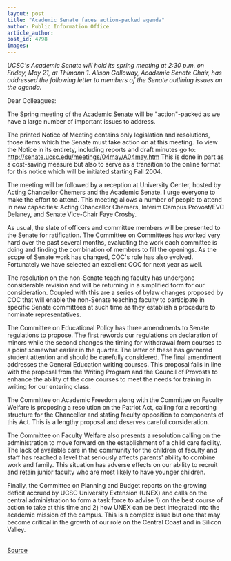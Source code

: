 ```yaml
---
layout: post
title: "Academic Senate faces action-packed agenda"
author: Public Information Office
article_author: 
post_id: 4798
images:
---
```


<p>
  <i>UCSC's Academic Senate will hold its spring meeting at 2:30 p.m. on Friday, May 21, at Thimann 1. Alison Galloway, Academic Senate Chair, has addressed the following letter to members of the Senate outlining issues on the agenda.</i><br>
</p>
<p>
  Dear Colleagues:<br>
</p>
<p>
  The Spring meeting of the <a href="http://senate.ucsc.edu/">Academic Senate</a> will be "action"-packed as we have a large number of important issues to address.<br>
</p>
<p>
  The printed Notice of Meeting contains only legislation and resolutions, those items which the Senate must take action on at this meeting. To view the Notice in its entirety, including reports and draft minutes go to: <a href="http://senate.ucsc.edu/meetings/04may/A04may.htm">http://senate.ucsc.edu/meetings/04may/A04may.htm</a> This is done in part as a cost-saving measure but also to serve as a transition to the online format for this notice which will be initiated starting Fall 2004.<br>
</p>
<p>
  The meeting will be followed by a reception at University Center, hosted by Acting Chancellor Chemers and the Academic Senate. I urge everyone to make the effort to attend. This meeting allows a number of people to attend in new capacities: Acting Chancellor Chemers, Interim Campus Provost/EVC Delaney, and Senate Vice-Chair Faye Crosby.<br>
</p>
<p>
  As usual, the slate of officers and committee members will be presented to the Senate for ratification. The Committee on Committees has worked very hard over the past several months, evaluating the work each committee is doing and finding the combination of members to fill the openings. As the scope of Senate work has changed, COC's role has also evolved. Fortunately we have selected an excellent COC for next year as well.<br>
</p>
<p>
  The resolution on the non-Senate teaching faculty has undergone considerable revision and will be returning in a simplified form for our consideration. Coupled with this are a series of bylaw changes proposed by COC that will enable the non-Senate teaching faculty to participate in specific Senate committees at such time as they establish a procedure to nominate representatives.<br>
</p>
<p>
  The Committee on Educational Policy has three amendments to Senate regulations to propose. The first rewords our regulations on declaration of minors while the second changes the timing for withdrawal from courses to a point somewhat earlier in the quarter. The latter of these has garnered student attention and should be carefully considered. The final amendment addresses the General Education writing courses. This proposal falls in line with the proposal from the Writing Program and the Council of Provosts to enhance the ability of the core courses to meet the needs for training in writing for our entering class.<br>
</p>
<p>
  The Committee on Academic Freedom along with the Committee on Faculty Welfare is proposing a resolution on the Patriot Act, calling for a reporting structure for the Chancellor and stating faculty opposition to components of this Act. This is a lengthy proposal and deserves careful consideration.<br>
</p>
<p>
  The Committee on Faculty Welfare also presents a resolution calling on the administration to move forward on the establishment of a child care facility. The lack of available care in the community for the children of faculty and staff has reached a level that seriously affects parents' ability to combine work and family. This situation has adverse effects on our ability to recruit and retain junior faculty who are most likely to have younger children.<br>
</p>
<p>
  Finally, the Committee on Planning and Budget reports on the growing deficit accrued by UCSC University Extension (UNEX) and calls on the central administration to form a task force to advise 1) on the best course of action to take at this time and 2) how UNEX can be best integrated into the academic mission of the campus. This is a complex issue but one that may become critical in the growth of our role on the Central Coast and in Silicon Valley.<br>
  <br>
</p>
<p><a href="http://www1.ucsc.edu/currents/03-04/05-17/senate.html" title="Permalink to senate">Source</a></p>
